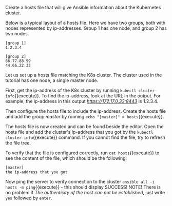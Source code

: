 
Create a hosts file that will give Ansible information about the Kubernetes cluster.

Below is a typical layout of a hosts file. Here we have two groups, both with nodes represented by ip-addresses. Group 1 has one node, and group 2 has two nodes.

    [group 1]
    1.2.3.4

    [group 2]
    66.77.88.99
    44.66.22.33

Let us set up a hosts file matching the K8s cluster. The cluster used in the tutorial has one node, a single master node.

First, get the ip-address of the K8s cluster by running `kubectl cluster-info`{{execute}}. To find the ip-address, look at the URL in the output. For example, the ip-address in this output _https://172.17.0.33:8443_ is 1.2.3.4.

Then configure the hosts file to include the ip-address. Create the hosts file and add the group _master_ by running `echo "[master]" > hosts`{{execute}}.

The hosts file is now created and can be found beside the editor. Open the hosts file and add the cluster's ip-address that you got by the `kubectl cluster-info`{{execute}} command. If you cannot find the file, try to refresh the file tree.

To verify that the file is configured correctly, run `cat hosts`{{execute}} to see the content of the file, which should be the following:

    [master]
    the ip-address that you got

Now ping the server to verify connection to the cluster `ansible all -i hosts -m ping`{{execute}} - this should display SUCCESS! NOTE! There is no problem if *The authenticity of the host can not be established*, just write `yes` followed by `enter`.
